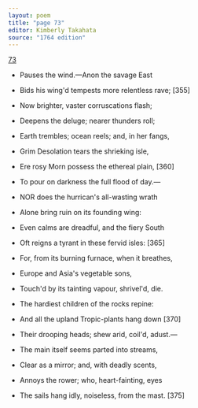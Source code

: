 ```yaml
---
layout: poem
title: "page 73"
editor: Kimberly Takahata
source: "1764 edition"
---
```



[73]()

- Pauses the wind.—Anon the savage East
- Bids his wing'd tempests more relentless rave; [355]
- Now brighter, vaster corruscations flash;
- Deepens the deluge; nearer thunders roll;
- Earth trembles; ocean reels; and, in her fangs,
- Grim Desolation tears the shrieking isle,
- Ere rosy Morn possess the ethereal plain, [360]
- To pour on darkness the full flood of day.— 

- NOR does the hurrican's all-wasting wrath
- Alone bring ruin on its founding wing:
- Even calms are dreadful, and the fiery South
- Oft reigns a tyrant in these fervid isles: [365]
- For, from its burning furnace, when it breathes,
- Europe and Asia's vegetable sons,
- Touch'd by its tainting vapour, shrivel'd, die.
- The hardiest children of the rocks repine:
- And all the upland Tropic-plants hang down [370]
- Their drooping heads; shew arid, coil'd, adust.—
- The main itself seems parted into streams,
- Clear as a mirror; and, with deadly scents,
- Annoys the rower; who, heart-fainting, eyes
- The sails hang idly, noiseless, from the mast. [375]